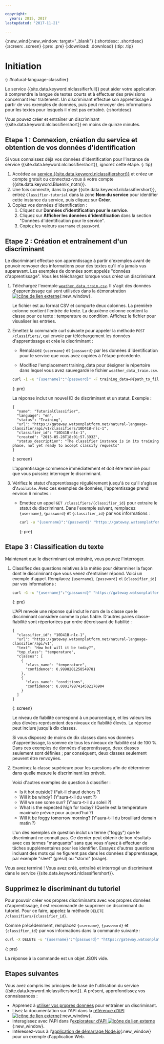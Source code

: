 ```yaml
---

copyright:
  years: 2015, 2017
lastupdated: "2017-11-21"

---
```


{:new_wind{:new_window: target="_blank"}
{:shortdesc: .shortdesc}
{:screen: .screen}
{:pre: .pre}
{:download: .download}
{:tip: .tip}

# Initiation 
{: #natural-language-classifier}

Le service {{site.data.keyword.nlclassifierfull}} peut aider votre application à comprendre la langue de textes courts et à effectuer des prévisions concernant leur traitement. Un discriminant effectue son apprentissage à partir de vos exemples de données,
puis peut renvoyer des informations pour les textes pour lesquels il n'est pas entraîné.
{:shortdesc}

Vous pouvez créer et entraîner un discriminant {{site.data.keyword.nlclassifiershort}} en moins de quinze minutes.


## Etape 1 : Connexion, création du service et obtention de vos données d'identification 

Si vous connaissez déjà vos données d'identification pour l'instance de service {{site.data.keyword.nlclassifiershort}}, ignorez cette étape.
{: tip}

1.  Accédez au [service {{site.data.keyword.nlclassifiershort}}](https://console.{DomainName}/catalog/services/natural-language-classifier/) et créez un compte gratuit ou connectez-vous à votre compte {{site.data.keyword.Bluemix_notm}}. 
1.  Une fois connecté, dans la page {{site.data.keyword.nlclassifiershort}}, entrez `Classifier-tutorial` dans la zone **Nom du service** pour identifier cette instance du service, puis cliquez sur **Créer**.
1.  Copiez vos données d'identification :
    1.  Cliquez sur **Données d'identification pour le service**.
    2.  Cliquez sur **Afficher les données d'identification** dans la section "Données d'identification pour le service". 
    3.  Copiez les valeurs `username` et `password`. 

## Etape 2 : Création et entraînement d'un discriminant 
Le discriminant effectue son apprentissage à partir d'exemples avant de pouvoir renvoyer des informations pour des textes qu'il n'a jamais vus auparavant. Les exemples de données sont appelés "données d'apprentissage". Vous les téléchargez lorsque vous créez un discriminant.

1.  Téléchargez l'exemple <code><a target="_blank" href="https://watson-developer-cloud.github.io/doc-tutorial-downloads/natural-language-classifier/weather_data_train.csv" download="weather_data_train.csv">weather_data_train.csv</a></code>. Il s'agit des données d'apprentissage qui sont utilisées dans la [démonstration ![Icône de lien externe](../../icons/launch-glyph.svg "External link icon")](https://natural-language-classifier-demo.ng.bluemix.net/){:new_window}.

	Le fichier est au format CSV et comporte deux colonnes. La première colonne contient l'entrée de texte. La deuxième colonne contient la classe
pour ce texte : temperature ou condition. Affichez le fichier pour visualiser les entrées.
2.  Emettez la commande curl suivante pour appeler la méthode `POST
/classifiers/`, qui envoie par téléchargement les données d'apprentissage
et crée le discriminant :

    -   Remplacez `{username}` et
`{password}` par les données d'identification pour le service que
vous avez copiées à l'étape précédente.

    -   Modifiez l'emplacement training\_data pour désigner le répertoire dans
lequel vous avez sauvegardé le fichier `weather_data_train.csv`. 

	```bash
	curl -i -u "{username}":"{password}" -F training_data=@{path_to_file}/weather_data_train.csv -F training_metadata="{\"language\":\"en\",\"name\":\"TutorialClassifier\"}" "https://gateway.watsonplatform.net/natural-language-classifier/api/v1/classifiers"
	```
	{: pre}

	La réponse inclut un nouvel ID de discriminant et un statut. Exemple :

	```
	{
	  "name": "TutorialClassifier",
	  "language": "en",
	  "status": "Training",
	  "url": "https://gateway.watsonplatform.net/natural-language-classifier/api/v1/classifiers/10D41B-nlc-1",
	  "classifier_id": "10D41B-nlc-1",
	  "created": "2015-05-28T18:01:57.393Z",
	  "status_description": "The classifier instance is in its training phase, not yet ready to accept classify requests"
	}
	```
	{: screen}

	L'apprentissage commence immédiatement et doit être terminé pour que vous puissiez
interroger le discriminant.
3.  Vérifiez le statut d'apprentissage régulièrement jusqu'à ce qu'il s'agisse
d'`Available`. Avec ces exemples de données, l'apprentissage prend
environ 6 minutes :

	- Emettez un appel `GET /classifiers/{classifier_id}` pour
extraire le statut du discriminant. Dans l'exemple suivant, remplacez
`{username}`, `{password}` et
`{classifier_id}` par vos informations :

		```bash
		curl -u "{username}":"{password}" "https://gateway.watsonplatform.net/natural-language-classifier/api/v1/classifiers/{classifier_id}"
		```
		{: pre}

## Etape 3 : Classification du texte 
Maintenant que le discriminant est entraîné, vous pouvez l'interroger.


1.  Classifiez des questions relatives à la météo pour déterminer la façon
dont le discriminant que vous venez d'entraîner répond. Voici un exemple d'appel. Remplacez
`{username}`, `{password}` et
`{classifier_id}` par vos informations : 

	```bash
	curl -G -u "{username}":"{password}" "https://gateway.watsonplatform.net/natural-language-classifier/api/v1/classifiers/{classifier_id}/classify" --data-urlencode "text=How hot will it be today?"
	```
	{: pre}

	L'API renvoie une réponse qui inclut le nom de la classe que le
discriminant considère comme la plus fiable.
D'autres paires classe-fiabilité sont répertoriées par ordre décroissant de fiabilité :


	```
	{
	  "classifier_id": "10D41B-nlc-1",
	  "url": "https://gateway.watsonplatform.net/natural-language-classifier/api/v1",
	  "text": "How hot will it be today?",
	  "top_class": "temperature",
	  "classes": [
	    {
	      "class_name": "temperature",
	      "confidence": 0.9998201258549781
	    },
	    {
	      "class_name": "conditions",
	      "confidence": 0.00017987414502176904
	    }
	  ]
	}
	```
	{: screen}

	Le niveau de fiabilité correspond à un pourcentage, et les valeurs les
plus élevées représentent des niveaux de fiabilité élevés.
La réponse peut inclure jusqu'à dix classes. 

	Si vous disposez de moins de dix classes dans vos données d'apprentissage, la somme de
tous les niveaux de fiabilité est de 100 %. Dans ces exemples de données
d'apprentissage, deux classes seulement sont définies ; par conséquent, deux classes
seulement peuvent être renvoyées.
2.  Examinez la classe supérieure pour les questions afin de déterminer
dans quelle
mesure le discriminant les prévoit.


	Voici d'autres exemples de question à classifier :


	-   Is it hot outside? (Fait-il chaud dehors ?) 
	-   Will it be windy? (Y'aura-t-il du vent ?) 
	-   Will we see some sun? (Y'aura-t-il du soleil ?) 
	-   What is the expected high for today? (Quelle est la température maximale
prévue pour
aujourd'hui ?) 
	-   Will it be foggy tomorrow morning? (Y'aura-t-il du brouillard demain matin ?) 

	L'un des exemples de question inclut un terme ("foggy") que
le discriminant
ne connaît pas. Ce dernier peut obtenir de bon résultats avec ces termes
"manquants"
sans que vous n'ayez à effectuer de tâches supplémentaires pour les identifier.
Essayez d'autres questions incluant des mots qui ne figurent pas dans les données
d'apprentissage, par exemple "sleet" (grésil) ou "storm" (orage).


Vous avez terminé ! Vous avez créé, entraîné et interrogé un discriminant dans le
service {{site.data.keyword.nlclassifiershort}}. 

## Supprimez le discriminant du tutoriel 

Pour pouvoir créer vos propres discriminants avec vos propres données
d'apprentissage, il est recommandé de supprimer ce discriminant du tutoriel. Pour ce
faire, appelez la méthode `DELETE /classifiers/{classifier_id}`. 

Comme précédemment, remplacez `{username}`,
`{password}` et `{classifier_id}` par vos informations
dans la commande suivante :


```bash
curl -X DELETE -u "{username}":"{password}" "https://gateway.watsonplatform.net/natural-language-classifier/api/v1/classifiers/{classifier_id}"
```
{: pre}

La réponse à la commande est un objet JSON vide.


## Etapes suivantes 
Vous avez compris les principes de base de l'utilisation du service {{site.data.keyword.nlclassifiershort}}. A
présent, approfondissez vos connaissances :

- Apprenez à
[utiliser vos propres
données](/docs/natural-language-classifier/using-your-data.html) pour entraîner un discriminant. 
- Lisez la documentation sur l'API dans la [référence d'API ![Icône de lien externe](../../icons/launch-glyph.svg "External link icon")](https://www.ibm.com/watson/developercloud/natural-language-classifier/api/){:new_window}.
- Interagissez avec l'API dans l'[explorateur d'API ![Icône de lien externe](../../icons/launch-glyph.svg "External link icon")](https://watson-api-explorer.mybluemix.net/apis/natural-language-classifier-v1){:new_window}.
- Intéressez-vous à l'[application de démarrage Node.js](https://github.com/watson-developer-cloud/natural-language-classifier-nodejs){:new_window} pour un exemple d'application Web. 
